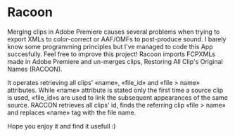 # Racoon

Merging clips in Adobe Premiere causes several problems when trying to export XMLs to color-correct or AAF/OMFs to post-produce sound.
I barely know some programming principles but I've managed to code this App succesfully. Feel free to improve this project!
Racoon imports FCPXMLs made in Adobe Premiere and un-merges clips, Restoring All Clip's Original Names (RACOON).

It operates retrieving all clips' «name», «file_id» and «file > name» attributes. While «name» attribute is stated only the first time a source clip is used, «file_id»s are used to link the subsequent appearances of the same source. RACCON retrieves all clips' id, finds the referring clip «file > name» and replaces «name» tag with the file name. 

Hope you enjoy it and find it usefull :)
